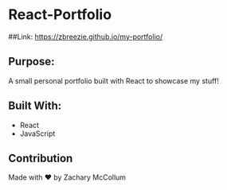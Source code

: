 # React-Portfolio

##Link: https://zbreezie.github.io/my-portfolio/

## Purpose:
A small personal portfolio built with React to showcase my stuff!

## Built With:
* React
* JavaScript

## Contribution
Made with ❤️ by Zachary McCollum
